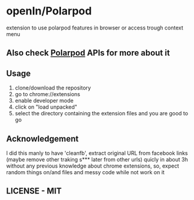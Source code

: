 # openIn/Polarpod


extension to use polarpod features in browser or access trough context menu

## Also check [Polarpod](https://github.com/matsukii/polarpod) APIs for more about it

## Usage
1. clone/download the repository
2. go to chrome://extensions
3. enable developer mode
4. click on "load unpacked"
5. select the directory containing the extension files and you are good to go

## Acknowledgement

I did this manly to have 'cleanfb', extract original URL from facebook links (maybe remove other traking s*** later from other urls) quicly in about 3h without any previous knowledge about chrome extensions, so, expect random things on/and files and messy code while not work on it 

## LICENSE - MIT